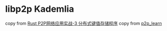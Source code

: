 # libp2p Kademlia

copy from [Rust P2P网络应用实战-3 分布式键值存储程序](https://mp.weixin.qq.com/s/BOhCclVtS8bKyaCmgIOb2A)
copy from [p2p_learn](https://github.com/Justin02180218/p2p_learn)
